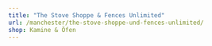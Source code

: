 ```yaml
---
title: "The Stove Shoppe & Fences Unlimited"
url: /manchester/the-stove-shoppe-und-fences-unlimited/
shop: Kamine & Öfen
---
```

